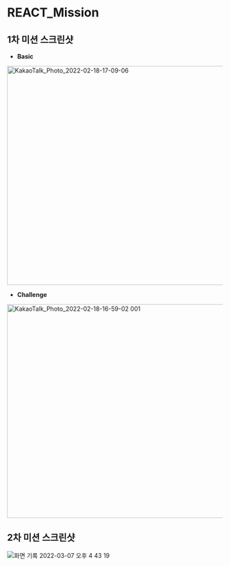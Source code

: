 # REACT_Mission

## 1차 미션 스크린샷

- **Basic**
<img width="512" alt="KakaoTalk_Photo_2022-02-18-17-09-06" src="https://user-images.githubusercontent.com/58925260/154643302-4fb70dea-25d8-41d8-8073-8cc35f8c833d.png">

- **Challenge**
<img width="550" height="500" alt="KakaoTalk_Photo_2022-02-18-16-59-02 001" src="https://user-images.githubusercontent.com/58925260/154642121-3caba6fe-394e-401e-8113-3df99af2c757.png">

    

## 2차 미션 스크린샷 
![화면 기록 2022-03-07 오후 4 43 19](https://user-images.githubusercontent.com/58925260/156989152-2aaa399f-f88e-4445-80e9-c93f852a76c6.gif)
